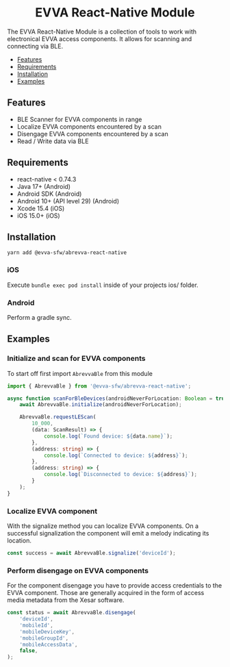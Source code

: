 <p align="center">
  <h1 align="center">EVVA React-Native Module</h1>
</p>

The EVVA React-Native Module is a collection of tools to work with electronical EVVA access components. It allows for scanning and connecting via BLE.

- [Features](#features)
- [Requirements](#requirements)
- [Installation](#installation)
- [Examples](#examples)

## Features

- BLE Scanner for EVVA components in range
- Localize EVVA components encountered by a scan
- Disengage EVVA components encountered by a scan
- Read / Write data via BLE

## Requirements

- react-native < 0.74.3
- Java 17+  (Android)
- Android SDK (Android)
- Android 10+ (API level 29) (Android)
- Xcode 15.4 (iOS)
- iOS 15.0+ (iOS)

## Installation
```
yarn add @evva-sfw/abrevva-react-native
```

### iOS

Execute `bundle exec pod install` inside of your projects ios/ folder.

### Android

Perform a gradle sync.

## Examples

### Initialize and scan for EVVA components

To start off first import `AbrevvaBle` from this module

```typescript
import { AbrevvaBle } from '@evva-sfw/abrevva-react-native';

async function scanForBleDevices(androidNeverForLocation: Boolean = true, timeout: Number) {
    await AbrevvaBle.initialize(androidNeverForLocation);

    AbrevvaBle.requestLEScan(
        10_000, 
        (data: ScanResult) => {
            console.log(`Found device: ${data.name}`);
        },
        (address: string) => {
            console.log(`Connected to device: ${address}`);
        },
        (address: string) => {
            console.log(`Disconnected to device: ${address}`);
        }
    );
}
```

### Localize EVVA component

With the signalize method you can localize EVVA components. On a successful signalization the component will emit a melody indicating its location.

```typescript
const success = await AbrevvaBle.signalize('deviceId');
```
### Perform disengage on EVVA components

For the component disengage you have to provide access credentials to the EVVA component. Those are generally acquired in the form of access media metadata from the Xesar software.

```typescript
const status = await AbrevvaBle.disengage(
    'deviceId',
    'mobileId',
    'mobileDeviceKey',
    'mobileGroupId',
    'mobileAccessData',
    false,
);
```
